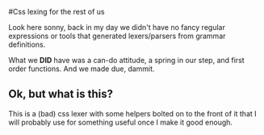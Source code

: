 #Css lexing for the rest of us

Look here sonny, back in my day we didn't have no fancy regular expressions or tools that generated lexers/parsers from grammar definitions. 

What we **DID** have was a can-do attitude, a spring in our step, and first order functions. And we made due, dammit.

## Ok, but what is this?

This is a (bad) css lexer with some helpers bolted on to the front of it that I will probably use for something useful once I make it good enough. 